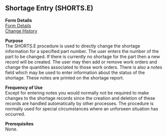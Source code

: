 ##  Shortage Entry (SHORTS.E)

<PageHeader />

**Form Details**  
[ Form Details ](SHORTS-E-1/README.md)   
[ Change History ](SHORTS-E-2/README.md)   

**Purpose**  
The SHORTS.E procedure is used to directly change the shortage information for
a specified part number. The user enters the number of the part to be changed.
If there is currently no shortage for the part then a new record will be
created. The user may then add or remove work orders and change the quantities
associated to those work orders. There is also a notes field which may be used
to enter information about the status of the shortage. These notes are printed
on the shortage report.

**Frequency of Use**  
Except for entering notes you would normally not be required to make changes
to the shortage records since the creation and deletion of these records are
handled automatically by other processes. The procedure is normally used for
special circumstances where an unforseen situation has occurred.

**Prerequisites**  
None.

<badge text= "Version 8.10.57" vertical="middle" />

<PageFooter />
